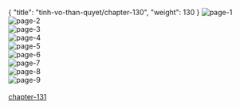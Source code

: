 { "title": "tinh-vo-than-quyet/chapter-130", "weight": 130 }
<img src="tinh-vo-than-quyet_0130_01-fe63255b66bce0d5527af3ea16a6fe8f.webp" alt="page-1" origin="http://1.bp.blogspot.com/-bFL-genFp2E/WrYO7nZtVsI/AAAAAAAAMX0/1ClOxniICDcOe-azCw_d1TvkAc9_D_nAwCLcBGAs/s1600/1.jpg?imgmax=0"><br/>
<img src="tinh-vo-than-quyet_0130_02-b127e8543055c48beb4e8fa055cd6c68.webp" alt="page-2" origin="http://1.bp.blogspot.com/-KR3ONOQS9S0/WrYO75YP4AI/AAAAAAAAMX4/CUYEgHSY7SQWxm8tmDUjeHhEub6tbiv4ACLcBGAs/s1600/2.jpg?imgmax=0"><br/>
<img src="tinh-vo-than-quyet_0130_03-2b8dd0af7d5372c32b56ffd32cb54a3d.webp" alt="page-3" origin="http://1.bp.blogspot.com/-kIGiSDSzotQ/WrYO7QMb9jI/AAAAAAAAMXw/z9HzxnLxJzMvQX2n929z8ADrf6rkx0u7ACLcBGAs/s1600/3.jpg?imgmax=0"><br/>
<img src="tinh-vo-than-quyet_0130_04-e1ca0d331c568c29b78749aa15bc7291.webp" alt="page-4" origin="http://1.bp.blogspot.com/-dFhUmCCzLGA/WrYO8WFrvGI/AAAAAAAAMX8/NeqktiFr_UA0qPvWN96VzACEvqbhaH5oQCLcBGAs/s1600/4.jpg?imgmax=0"><br/>
<img src="tinh-vo-than-quyet_0130_05-bbd8da5b3662eb9b1793b40ea5badae3.webp" alt="page-5" origin="http://1.bp.blogspot.com/-9ZtIrOAtbEE/WrYO8iHQCPI/AAAAAAAAMYE/JFTDEKBvwlAQHLm7yCWBGuEhGTM6PrSWwCLcBGAs/s1600/5.jpg?imgmax=0"><br/>
<img src="tinh-vo-than-quyet_0130_06-2e1cc535e7de88a2bb2c2dc6f4cd241a.webp" alt="page-6" origin="http://1.bp.blogspot.com/-VcmouWd3goc/WrYO8otwk9I/AAAAAAAAMYA/7NOwOAhZ9Q0jDViV41hDPwAIYfIRRHBEwCLcBGAs/s1600/6.jpg?imgmax=0"><br/>
<img src="tinh-vo-than-quyet_0130_07-29b3d4b2955dcc01f39df1f122aa59fa.webp" alt="page-7" origin="http://1.bp.blogspot.com/-2Cyqus5SiNs/WrYO9F-doJI/AAAAAAAAMYI/VuDt8AF91scMatMgWX-zoxmmpwVfAVt4gCLcBGAs/s1600/7.jpg?imgmax=0"><br/>
<img src="tinh-vo-than-quyet_0130_08-2562d91e9b2f981565e40168b622546c.webp" alt="page-8" origin="http://1.bp.blogspot.com/-kqABVhy_U6Q/WrYO9SD37XI/AAAAAAAAMYM/J0r0kO64iZsqy9nKpRrMOhdUw58GJd1JACLcBGAs/s1600/8.jpg?imgmax=0"><br/>
<img src="tinh-vo-than-quyet_0130_09-850x1216-e6354da863c3fb9d7b6a637666c77a02.webp" alt="page-9" origin="http://1.bp.blogspot.com/-QslqmOsKh3A/WrYO9hVj-ZI/AAAAAAAAMYQ/A-Gr40pMaKAVMhVdiqwlXqRXluEXdCeAgCLcBGAs/s1600/9.jpg?imgmax=0"><br/>
<br/><a class="nextchap" href="/tinh-vo-than-quyet/chapter-131">chapter-131</a>
